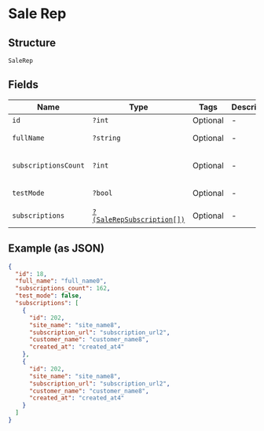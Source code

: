 
# Sale Rep

## Structure

`SaleRep`

## Fields

| Name | Type | Tags | Description | Getter | Setter |
|  --- | --- | --- | --- | --- | --- |
| `id` | `?int` | Optional | - | getId(): ?int | setId(?int id): void |
| `fullName` | `?string` | Optional | - | getFullName(): ?string | setFullName(?string fullName): void |
| `subscriptionsCount` | `?int` | Optional | - | getSubscriptionsCount(): ?int | setSubscriptionsCount(?int subscriptionsCount): void |
| `testMode` | `?bool` | Optional | - | getTestMode(): ?bool | setTestMode(?bool testMode): void |
| `subscriptions` | [`?(SaleRepSubscription[])`](../../doc/models/sale-rep-subscription.md) | Optional | - | getSubscriptions(): ?array | setSubscriptions(?array subscriptions): void |

## Example (as JSON)

```json
{
  "id": 18,
  "full_name": "full_name0",
  "subscriptions_count": 162,
  "test_mode": false,
  "subscriptions": [
    {
      "id": 202,
      "site_name": "site_name8",
      "subscription_url": "subscription_url2",
      "customer_name": "customer_name8",
      "created_at": "created_at4"
    },
    {
      "id": 202,
      "site_name": "site_name8",
      "subscription_url": "subscription_url2",
      "customer_name": "customer_name8",
      "created_at": "created_at4"
    }
  ]
}
```

